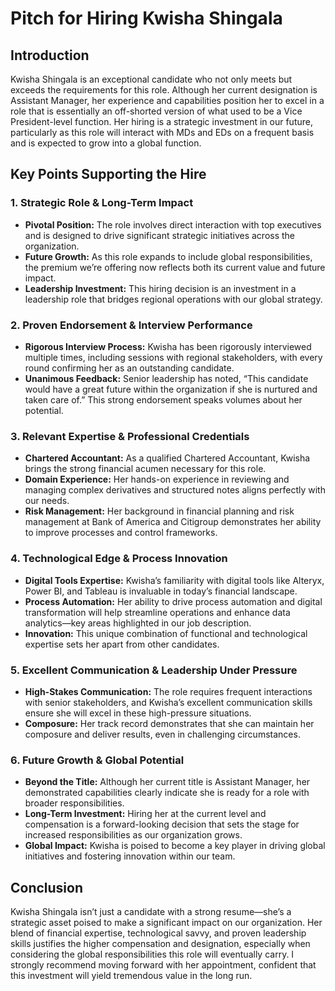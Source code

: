 # Pitch for Hiring Kwisha Shingala

## Introduction
Kwisha Shingala is an exceptional candidate who not only meets but exceeds the requirements for this role. Although her current designation is Assistant Manager, her experience and capabilities position her to excel in a role that is essentially an off-shorted version of what used to be a Vice President-level function. Her hiring is a strategic investment in our future, particularly as this role will interact with MDs and EDs on a frequent basis and is expected to grow into a global function.

## Key Points Supporting the Hire

### 1. Strategic Role & Long-Term Impact
- **Pivotal Position:** The role involves direct interaction with top executives and is designed to drive significant strategic initiatives across the organization.
- **Future Growth:** As this role expands to include global responsibilities, the premium we’re offering now reflects both its current value and future impact.
- **Leadership Investment:** This hiring decision is an investment in a leadership role that bridges regional operations with our global strategy.

### 2. Proven Endorsement & Interview Performance
- **Rigorous Interview Process:** Kwisha has been rigorously interviewed multiple times, including sessions with regional stakeholders, with every round confirming her as an outstanding candidate.
- **Unanimous Feedback:** Senior leadership has noted, “This candidate would have a great future within the organization if she is nurtured and taken care of.” This strong endorsement speaks volumes about her potential.

### 3. Relevant Expertise & Professional Credentials
- **Chartered Accountant:** As a qualified Chartered Accountant, Kwisha brings the strong financial acumen necessary for this role.
- **Domain Experience:** Her hands-on experience in reviewing and managing complex derivatives and structured notes aligns perfectly with our needs.
- **Risk Management:** Her background in financial planning and risk management at Bank of America and Citigroup demonstrates her ability to improve processes and control frameworks.

### 4. Technological Edge & Process Innovation
- **Digital Tools Expertise:** Kwisha’s familiarity with digital tools like Alteryx, Power BI, and Tableau is invaluable in today’s financial landscape.
- **Process Automation:** Her ability to drive process automation and digital transformation will help streamline operations and enhance data analytics—key areas highlighted in our job description.
- **Innovation:** This unique combination of functional and technological expertise sets her apart from other candidates.

### 5. Excellent Communication & Leadership Under Pressure
- **High-Stakes Communication:** The role requires frequent interactions with senior stakeholders, and Kwisha’s excellent communication skills ensure she will excel in these high-pressure situations.
- **Composure:** Her track record demonstrates that she can maintain her composure and deliver results, even in challenging circumstances.

### 6. Future Growth & Global Potential
- **Beyond the Title:** Although her current title is Assistant Manager, her demonstrated capabilities clearly indicate she is ready for a role with broader responsibilities.
- **Long-Term Investment:** Hiring her at the current level and compensation is a forward-looking decision that sets the stage for increased responsibilities as our organization grows.
- **Global Impact:** Kwisha is poised to become a key player in driving global initiatives and fostering innovation within our team.

## Conclusion
Kwisha Shingala isn’t just a candidate with a strong resume—she’s a strategic asset poised to make a significant impact on our organization. Her blend of financial expertise, technological savvy, and proven leadership skills justifies the higher compensation and designation, especially when considering the global responsibilities this role will eventually carry. I strongly recommend moving forward with her appointment, confident that this investment will yield tremendous value in the long run.